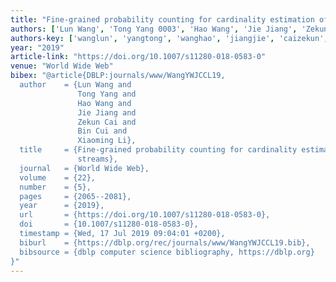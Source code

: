 ```yaml
---
title: "Fine-grained probability counting for cardinality estimation of data streams"
authors: ['Lun Wang', 'Tong Yang 0003', 'Hao Wang', 'Jie Jiang', 'Zekun Cai', 'Bin Cui 0001', 'Xiaoming Li']
authors-key: ['wanglun', 'yangtong', 'wanghao', 'jiangjie', 'caizekun', 'cuibin', 'lixiaoming']
year: "2019"
article-link: "https://doi.org/10.1007/s11280-018-0583-0"
venue: "World Wide Web"
bibex: "@article{DBLP:journals/www/WangYWJCCL19,
  author    = {Lun Wang and
               Tong Yang and
               Hao Wang and
               Jie Jiang and
               Zekun Cai and
               Bin Cui and
               Xiaoming Li},
  title     = {Fine-grained probability counting for cardinality estimation of data
               streams},
  journal   = {World Wide Web},
  volume    = {22},
  number    = {5},
  pages     = {2065--2081},
  year      = {2019},
  url       = {https://doi.org/10.1007/s11280-018-0583-0},
  doi       = {10.1007/s11280-018-0583-0},
  timestamp = {Wed, 17 Jul 2019 09:04:01 +0200},
  biburl    = {https://dblp.org/rec/journals/www/WangYWJCCL19.bib},
  bibsource = {dblp computer science bibliography, https://dblp.org}
}"
---
```

